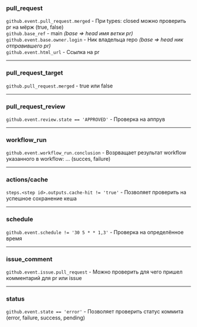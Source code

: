 ### pull_request
```github.event.pull_request.merged``` - При types: closed можно проверить pr на мёрж (true, false)  
```github.base_ref``` - main  *(base => head имя ветки pr)*  
```github.event.base.owner.login``` - Ник владельца repo *(base => head ник отправившего pr)*  
```github.event.html_url``` - Ссылка на pr


---
### pull_request_target
```github.pull_request.merged``` - true или false

---
### pull_request_review
```github.event.review.state == 'APPROVED'``` - Проверка на аппрув

---
### workflow_run
```github.event.workflow_run.conclusion``` - Возрващает результат workflow указанного в workflow: ... (succes, failure)

---
### actions/cache
```steps.<step id>.outputs.cache-hit != 'true'``` - Позволяет проверить на успешное сохранение кеша

---
### schedule
```github.event.schedule != '30 5 * * 1,3'``` - Проверка на определённое время

---
### issue_comment
```github.event.issue.pull_request``` - Можно проверить для чего пришел комментарий для pr или issue

---
### status
```github.event.state == 'error'``` - Позволяет проверить статус коммита (error, failure, success, pending)
